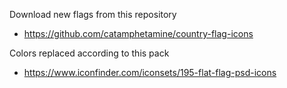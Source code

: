 Download new flags from this repository
- https://github.com/catamphetamine/country-flag-icons

Colors replaced according to this pack
- https://www.iconfinder.com/iconsets/195-flat-flag-psd-icons
